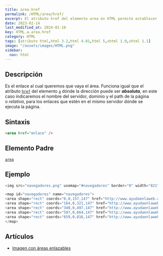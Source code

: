 ```yaml
---
title: area.href
permalink: /HTML/area/href/
excerpt: El atributo href del elemento area en HTML permite establecer enlaces a otras páginas.
date: 2023-02-14
last_modified_at: 2024-01-10
key: HTML.a.area.href
category: HTML
tags: [atributo html,html 3.2,html 4.01,html 5,xhtml 1.0,xhtml 1.1]
image: "/assets/images/HTML.png"
sidebar:
  nav: html
---
```


## Descripción


Es el enlace al cual queremos que vaya el área. Funciona igual que el atributo [`href`](https://www.w3api.com/HTML/a/href/) del elemento [`a`](https://www.w3api.com/HTML/a/) dónde la dirección puede ser _**absoluta**_, en este caso indicaremos el nombre del servidor, dominio y el path de la página o _relativa_, para los enlaces que estén en el mismo servidor dónde se ejecuta la página.


## Sintaxis


```html
<area href="enlace" />
```


## Elemento Padre


[`area`](https://www.w3api.com/HTML/area/)


## Ejemplo


```java
<img src="navegadores.png" usemap="#navegadores" border="0" width="821" height="152" alt="Navegadores" />

<map id="navegadores" name="navegadores">
<area shape="rect" coords="0,0,157,147" href="http://www.ayudaenlaweb.com/navegadores/que-es-internet-explorer/" alt="Internet Explorer" title="Internet Explorer"    />
<area shape="rect" coords="164,0,321,147" href="http://www.ayudaenlaweb.com/navegadores/que-es-firefox/" alt="Firefox" title="Firefox"    />
<area shape="rect" coords="340,0,497,147" href="http://www.ayudaenlaweb.com/navegadores/que-es-google-chrome/" alt="Google Chrome" title="Google Chrome"    />
<area shape="rect" coords="507,0,664,147" href="http://www.ayudaenlaweb.com/navegadores/que-es-safari/" alt="Safari" title="Safari"    />
<area shape="rect" coords="659,0,816,147" href="http://www.ayudaenlaweb.com/navegadores/que-es-opera/" alt="Opera" title="Opera"    />
</map>
```


## Artículos

- [Imagen con áreas enlazables](http://lineadecodigo.com/html/imagen-con-areas-enlazables/)

